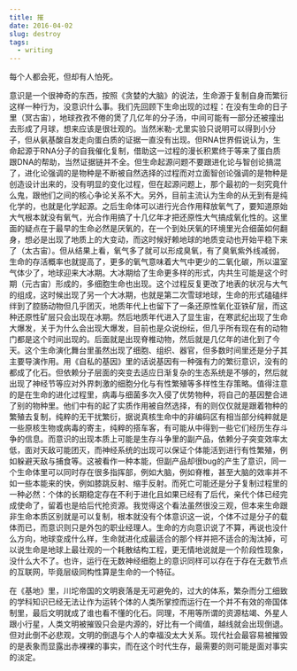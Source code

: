```yaml
---
title: 摧
date: 2016-04-02
slug: destroy
tags:
  - writing
---
```


每个人都会死，但却有人怕死。

意识是一个很神奇的东西，按照《贪婪的大脑》的说法，生命源于复制自身而繁衍这样一种行为，没意识什么事。我们先回顾下生命出现的过程：在没有生命的日子里（冥古宙），地球孜孜不倦的煲了几亿年的分子汤，中间可能有一部分还被撞出去形成了月球，想来应该是很壮观的。当然米勒-尤里实验只说明可以得到小分子，但从氨基酸自发走向蛋白质的证据一直没有出现。但RNA世界假说认为，生命起源于RNA分子的自我催化复制，借助这一过程的漫长积累终于等来了蛋白质跟DNA的帮助，当然证据链并不全。但生命起源问题不要跟进化论与智创论搞混了，进化论强调的是物种是不断被自然选择的过程而对立面智创论强调的是物种是创造设计出来的，没有明显的变化过程，但在起源问题上，那个最初的一刻究竟什么鬼，跟他们之间的核心争论关系不大。另外，目前主流认为生命的从无到有是纯化学的，也就是化学起源。之后生命体可以进行光合作用释放氧气了，要知道原始大气根本就没有氧气，光合作用搞了十几亿年才把还原性大气搞成氧化性的。这里面的疑点在于最早的生命必然是厌氧的，在一个到处厌氧的环境里光合细菌如何翻身，想必是出现了地质上的大变动，而这时候好赖地球的地质变动也开始平稳下来了（太古宙）。但从结果上看，氧气多了就可以形成臭氧，有了臭氧紫外线减弱，生命的存活概率也就提高了，更多的氧气意味着大气中更少的二氧化碳，所以温室气体少了，地球迎来大冰期。大冰期给了生命更多样的形式，内共生可能是这个时期（元古宙）形成的，多细胞生命也出现。这个过程反复更改了地表的状况与大气的组成，这时候出现了另一个大冰期，也就是第二次雪球地球，生命的形式磕磕绊绊到了腔肠动物但几乎团灭，地质年代上也留下了一条还原性氧化亚铁矿层，而这种还原性矿层只会出现在冰期。然后地质年代进入了显生宙，在寒武纪出现了生命大爆发，关于为什么会出现大爆发，目前也是众说纷纭，但几乎所有现在有的动物门都是这个时间出现的。后面就是出现脊椎动物，然后就是几亿年的进化到了今天。这个生命演化舞台里虽然出现了细胞、组织、器官，但多数时间里还是分子其主要导演作用。用《自私的基因》里的话说基因有一种强有力的繁衍意识，没有的都成了化石。但依赖分子层面的突变去适应日渐复杂的生态系统是不够的，然后就出现了神经节等应对外界刺激的细胞分化与有性繁殖等多样性生存策略。值得注意的是在生命的进化过程里，病毒与细菌多次入侵了优势物种，将自己的基因整合进了别的物种里。他们中有的起了实质作用被自然选择，有的则仅仅就是跟着物种的繁殖去复制，纯粹的无干扰繁衍，据说真核生命中的非编码区有相当部分纯粹就是一些原核生物或病毒的寄主，纯粹的搭车客，有可能从中得到一些它们经历生存斗争的信息。而意识的出现本质上可能是生存斗争里的副产品，依赖分子突变效率太低，面对天敌可能团灭，而神经系统的出现可以保证个体能活到进行有性繁殖，例如躲避天敌与捕食等。这被看作一种本能，但副产品却很bug的产生了意识，同一个生命体里可以同时存在很多指挥部，例如大脑，例如脊椎，甚至大脑的效率并不如一些本能来的快，例如膝跳反射、缩手反射。而死亡可能还是分子复制过程里的一种必然：个体的长期稳定存在不利于进化且如果已经有了后代，亲代个体已经完成使命了，留着也是给后代抢资源。我觉得这个看法虽然很没三观，但本来生命跟非生命本质区别就是可以复制，根本就没有个体意识这一说，个体不过是分子的载体而已，而意识则只是外包的职业经理人。生命的方向意识说了不算，再说也没什么方向，地球变成什么样，生命就进化成最适合的那个样并把不适合的淘汰掉，可以说生命是地球上最壮观的一个耗散结构工程，更无情地说就是一个阶段性现象，没什么大不了。也许，运行在无数神经细胞上的意识同样可以存在于存在无数节点的互联网，毕竟层级同构性算是生命的一个特征。

在《基地》里，川坨帝国的文明衰落是无可避免的，过大的体系，繁杂而分工细致的学科知识已经无法让作为运转个体的人类所掌控而运行在一个并不有效的帝国体制里，最后文明就成了谁也看不懂的化石。同理，不用等所谓的资源枯竭、外星人跟小行星，人类文明被摧毁只会是内源的，好比有一个阈值，越线就会出现倒退。但对此倒不必悲观，文明的倒退与个人的幸福没太大关系。现代社会最容易被摧毁的是表象而显露出赤裸裸的事实，而在这个时代生存，最需要的则可能是面对事实的淡定。
